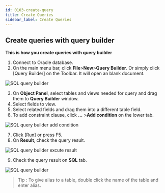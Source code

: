 ```yaml
---
id: 0103-create-query
title: Create Queries
sidebar_label: Create Queries
---
```


## Create queries with query builder

**This is how you create queries with query builder**

1. Connect to Oracle database.
2. On the main menu bar, click **File**>**New**>**Query Builder**. Or simply click [Query Builder] on the Toolbar. It will open an blank document.

![SQL query builder](https://s3.ap-northeast-2.amazonaws.com/sqlgate-resource/captures/query-editor/query-builder-menu-en.png)

3. On **Object Panel**, select tables and views needed for query and drag them to **Query Builder** window.
4. Select fields to view.
5. Select related fields and drag them into a different table field.
6. To add constraint clause, click **...** >**Add condition** on the lower tab.

![SQL query builder add condition](https://s3.ap-northeast-2.amazonaws.com/sqlgate-resource/captures/query-editor/query-builder-add-condition-en.png)
 
7. Click [Run] or press F5.
8. On **Result**, check the query result.

![SQL query builder excute result](https://s3.ap-northeast-2.amazonaws.com/sqlgate-resource/captures/query-editor/query-builder-result-en.png)

9. Check the query result on **SQL** tab.

![SQL query builder](https://s3.ap-northeast-2.amazonaws.com/sqlgate-resource/captures/query-editor/query-builder-SQL-en.png)

> Tip : To give alias to a table, double click the name of the table and enter alias.